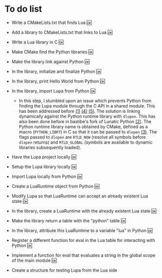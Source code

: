 # To do list

* Write a CMakeLists.txt that finds Lua :ok:
* Add a library to CMakeLists.txt that links to Lua :ok:
* Write a Lua library in C :ok:
* Make CMake find the Python libraries :ok:
* Make the library link against Python :ok:
* In the library, initialize and finalize Python :ok:
* In the library, print Hello World from Python :ok:
* In the library, import Lupa from Python :ok:

  * In this step, I stumbled upon an issue which prevents Python from finding the
    Lupa module through the C API in a shared module. This has been addressed before [(1)] [(4)] [(5)].
    The solution is linking dynamically against the Python runtime library with `dlopen`. This has
    also been done before in bastibe's fork of Lunatic Python [(2)]. The Python runtime library name
    is obtained by CMake, defined as a macro (`PYTHON_LIBRT`) in C so that it can be passed to `dlopen` [(3)].
    The flags passed to `dlopen` are `RTLD_NOW` (resolve all symbols before `dlopen` returns) and `RTLD_GLOBAL`
    (symbols are available to dynamic libraries subsequently loaded).

* Have the Lupa project locally :ok:
* Setup the Lupa library locally :ok:
* Import Lupa locally from Python :ok:
* Create a LuaRuntime object from Python :ok:
* Modify Lupa so that LuaRuntime can accept an already existent Lua state :ok:
* In the library, create a LuaRuntime with the already existent Lua state :ok:
* Make the library return a table with the "python" table :ok:
* In the library, attribute this LuaRuntime to a variable "lua" in Python :ok:
* Register a different function for eval in the Lua table for interacting with Python :ok:
* Implement a function for eval that evaluates a string in the global scope of the main module :ok:
* Create a structure for testing Lupa from the Lua side

[(1)]: https://mail.python.org/pipermail/new-bugs-announce/2008-November/003322.html
[(2)]: https://github.com/bastibe/lunatic-python/blob/master/src/pythoninlua.c#L641
[(3)]: https://www.man7.org/linux/man-pages/man3/dlopen.3.html
[(4)]: https://stackoverflow.com/questions/29880931/importerror-and-pyexc-systemerror-while-embedding-python-script-within-c-for-pam
[(5)]: https://sourceforge.net/p/pam-python/code/ci/default/tree/src/pam_python.c#l2507
